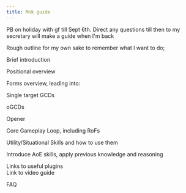 ```yaml
---
title: Mnk guide
---
```

PB on holiday with gf till Sept 6th. Direct any questions till then to my secretary will make a guide when I'm back



Rough outline for my own sake to remember what I want to do;



Brief introduction

Positional overview

Forms overview, leading into:

Single target GCDs

oGCDs

Opener

Core Gameplay Loop, including RoFs

Utility/Situational Skills and how to use them

Introduce AoE skills, apply previous knowledge and reasoning

Links to useful plugins\
Link to video guide

FAQ